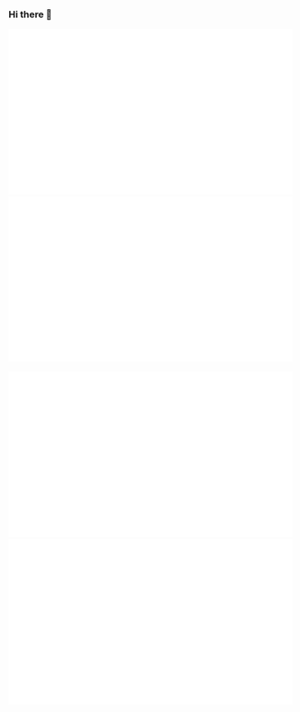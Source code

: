 ### Hi there 👋

<!--
**nvd-dev/nvd-dev** is a ✨ _special_ ✨ repository because its `README.md` (this file) appears on your GitHub profile.

Here are some ideas to get you started:

- 🔭 I’m currently working on ...
- 🌱 I’m currently learning ...
- 👯 I’m looking to collaborate on ...
- 🤔 I’m looking for help with ...
- 💬 Ask me about ...
- 📫 How to reach me: ...
- 😄 Pronouns: ...
- ⚡ Fun fact: ...
-->

![](https://raw.githubusercontent.com/nvd-dev/personal-github-statistics/master/generated/overview.svg#gh-dark-mode-only)
![](https://raw.githubusercontent.com/nvd-dev/personal-github-statistics/master/generated/overview.svg#gh-light-mode-only)

![](https://raw.githubusercontent.com/nvd-dev/personal-github-statistics/master/generated/languages.svg#gh-dark-mode-only)
![](https://raw.githubusercontent.com/nvd-dev/personal-github-statistics/master/generated/languages.svg#gh-light-mode-only)
